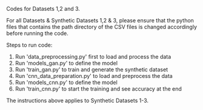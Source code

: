 Codes for Datasets 1,2 and 3.

For all Datasets & Synthetic Datasets 1,2 & 3, please ensure that the python files that contains the path directory of the CSV files is changed accordingly before running the code.

Steps to run code:

1. Run 'data_preprocessing.py' first to load and process the data
2. Run 'models_gan.py' to define the model
3. Run 'train_gan.py' to train and generate the synthetic dataset
4. Run 'cnn_data_preparation.py' to load and preprocess the data
5. Run 'models_cnn.py' to define the model
6. Run 'train_cnn.py' to start the training and see accuracy at the end

The instructions above applies to Synthetic Datasets 1-3.
